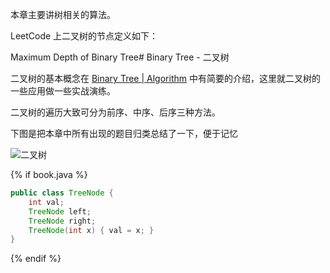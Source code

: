 本章主要讲树相关的算法。

LeetCode 上二叉树的节点定义如下：

Maximum Depth of Binary Tree# Binary Tree - 二叉树

二叉树的基本概念在 [Binary Tree | Algorithm](http://algorithm.yuanbin.me/zh-hans/basics_data_structure/binary_tree.html) 中有简要的介绍，这里就二叉树的一些应用做一些实战演练。

二叉树的遍历大致可分为前序、中序、后序三种方法。


下图是把本章中所有出现的题目归类总结了一下，便于记忆

![二叉树](../shared-files/images/binary_tree_summary.png)

{% if book.java %}
```java
public class TreeNode {
    int val;
    TreeNode left;
    TreeNode right;
    TreeNode(int x) { val = x; }
}
```
{% endif %}
